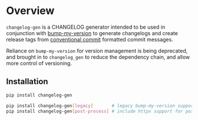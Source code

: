 # Overview

`changelog-gen` is a CHANGELOG generator intended to be used in conjunction
with [bump-my-version](https://github.com/callowayproject/bump-my-version) to
generate changelogs and create release tags from [conventional
commit](https://www.conventionalcommits.org/en/v1.0.0/) formatted commit
messages.

Reliance on `bump-my-version` for version management is being deprecated, and
brought in to `changelog_gen` to reduce the dependency chain, and allow more
control of versioning.

## Installation

```bash
pip install changelog-gen

pip install changelog-gen[legacy]       # legacy bump-my-version support
pip install changelog-gen[post-process] # include httpx support for post-process hooks
```
